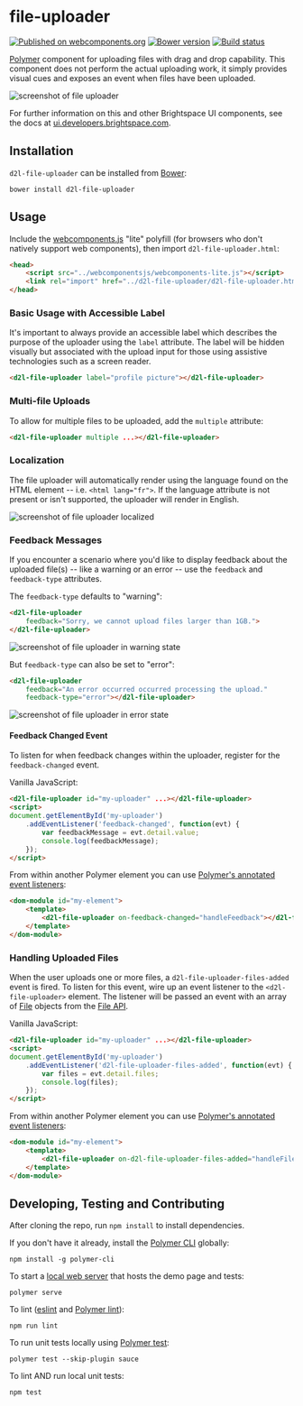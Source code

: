 # file-uploader
[![Published on webcomponents.org](https://img.shields.io/badge/webcomponents.org-published-blue.svg)](https://www.webcomponents.org/element/BrightspaceUI/file-uploader)
[![Bower version][bower-image]][bower-url]
[![Build status][ci-image]][ci-url]

[Polymer](https://www.polymer-project.org) component for uploading files with drag and drop capability. This component does not perform the actual uploading work, it simply provides visual cues and exposes an event when files have been uploaded.

![screenshot of file uploader](/screenshots/file-uploader.gif?raw=true)

For further information on this and other Brightspace UI components, see the docs at [ui.developers.brightspace.com](http://ui.developers.brightspace.com).

## Installation
`d2l-file-uploader` can be installed from [Bower][bower-url]:

```shell
bower install d2l-file-uploader
```

## Usage

Include the [webcomponents.js](https://www.webcomponents.org/polyfills/) "lite" polyfill (for browsers who don't natively support web components), then import `d2l-file-uploader.html`:

```html
<head>
	<script src="../webcomponentsjs/webcomponents-lite.js"></script>
	<link rel="import" href="../d2l-file-uploader/d2l-file-uploader.html">
</head>
```

### Basic Usage with Accessible Label

It's important to always provide an accessible label which describes the purpose of the uploader using the `label` attribute. The label will be hidden visually but associated with the upload input for those using assistive technologies such as a screen reader.

```html
<d2l-file-uploader label="profile picture"></d2l-file-uploader>
```

### Multi-file Uploads

To allow for multiple files to be uploaded, add the `multiple` attribute:

```html
<d2l-file-uploader multiple ...></d2l-file-uploader>
```

### Localization

The file uploader will automatically render using the language found on the HTML element -- i.e. `<html lang="fr">`. If the language attribute is not present or isn't supported, the uploader will render in English.

![screenshot of file uploader localized](/screenshots/localized.png?raw=true)

### Feedback Messages

If you encounter a scenario where you'd like to display feedback about the uploaded file(s) -- like a warning or an error -- use the `feedback` and `feedback-type` attributes.

The `feedback-type` defaults to "warning":
```html
<d2l-file-uploader
	feedback="Sorry, we cannot upload files larger than 1GB.">
</d2l-file-uploader>
```

![screenshot of file uploader in warning state](/screenshots/warning.png?raw=true)

But `feedback-type` can also be set to "error":

```html
<d2l-file-uploader
	feedback="An error occurred occurred processing the upload."
	feedback-type="error"></d2l-file-uploader>
```

![screenshot of file uploader in error state](/screenshots/error.png?raw=true)

#### Feedback Changed Event

To listen for when feedback changes within the uploader, register for the `feedback-changed` event.

Vanilla JavaScript:

```html
<d2l-file-uploader id="my-uploader" ...></d2l-file-uploader>
<script>
document.getElementById('my-uploader')
	.addEventListener('feedback-changed', function(evt) {
		var feedbackMessage = evt.detail.value;
		console.log(feedbackMessage);
	});
</script>
```

From within another Polymer element you can use [Polymer's annotated event listeners](https://www.polymer-project.org/2.0/docs/devguide/events#annotated-listeners):

```html
<dom-module id="my-element">
	<template>
		<d2l-file-uploader on-feedback-changed="handleFeedback"></d2l-file-uploader>
	</template>
</dom-module>
```

### Handling Uploaded Files

When the user uploads one or more files, a `d2l-file-uploader-files-added` event is fired. To listen for this event, wire up an event listener to the `<d2l-file-uploader>` element. The listener will be passed an event with an array of [File](https://developer.mozilla.org/en-US/docs/Web/API/File) objects from the [File API](https://developer.mozilla.org/en/docs/Web/API/File).

Vanilla JavaScript:

```html
<d2l-file-uploader id="my-uploader" ...></d2l-file-uploader>
<script>
document.getElementById('my-uploader')
	.addEventListener('d2l-file-uploader-files-added', function(evt) {
		var files = evt.detail.files;
		console.log(files);
	});
</script>
```

From within another Polymer element you can use [Polymer's annotated event listeners](https://www.polymer-project.org/2.0/docs/devguide/events#annotated-listeners):

```html
<dom-module id="my-element">
	<template>
		<d2l-file-uploader on-d2l-file-uploader-files-added="handleFileAdded"></d2l-file-uploader>
	</template>
</dom-module>
```

## Developing, Testing and Contributing

After cloning the repo, run `npm install` to install dependencies.

If you don't have it already, install the [Polymer CLI](https://www.polymer-project.org/2.0/docs/tools/polymer-cli) globally:

```shell
npm install -g polymer-cli
```

To start a [local web server](https://www.polymer-project.org/2.0/docs/tools/polymer-cli-commands#serve) that hosts the demo page and tests:

```shell
polymer serve
```

To lint ([eslint](http://eslint.org/) and [Polymer lint](https://www.polymer-project.org/2.0/docs/tools/polymer-cli-commands#lint)):

```shell
npm run lint
```

To run unit tests locally using [Polymer test](https://www.polymer-project.org/2.0/docs/tools/polymer-cli-commands#tests):

```shell
polymer test --skip-plugin sauce
```

To lint AND run local unit tests:

```shell
npm test
```

[bower-url]: http://bower.io/search/?q=d2l-file-uploader
[bower-image]: https://badge.fury.io/bo/d2l-file-uploader.svg
[ci-url]: https://travis-ci.org/BrightspaceUI/file-uploader
[ci-image]: https://travis-ci.org/BrightspaceUI/file-uploader.svg
